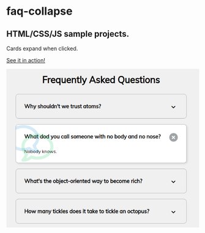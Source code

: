 # faq-collapse

## HTML/CSS/JS sample projects.

Cards expand when clicked.

[See it in action!](https://master.dhmgtxvhqxgmx.amplifyapp.com/)

![alt text](https://github.com/devjpsmith/faq-collapse/blob/master/screenshot.png?raw=true)
